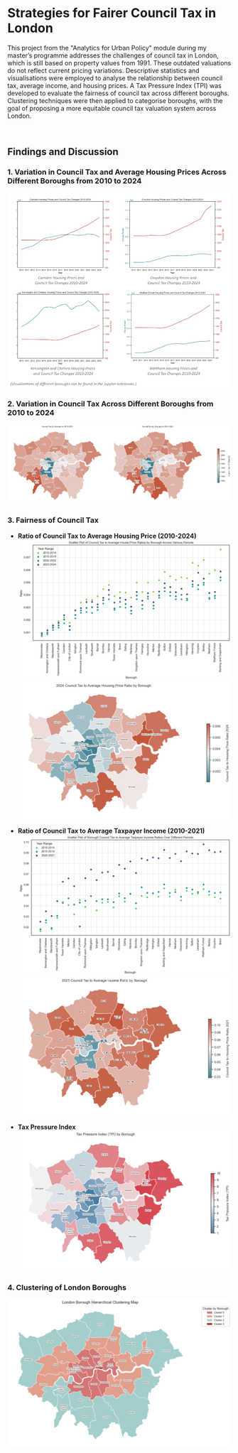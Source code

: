 # Strategies for Fairer Council Tax in London
This project from the "Analytics for Urban Policy" module during my master’s programme addresses the challenges of council tax in London, which is still based on property values from 1991. These outdated valuations do not reflect current pricing variations. Descriptive statistics and visualisations were employed to analyse the relationship between council tax, average income, and housing prices. A Tax Pressure Index (TPI) was developed to evaluate the fairness of council tax across different boroughs. Clustering techniques were then applied to categorise boroughs, with the goal of proposing a more equitable council tax valuation system across London.

<br>

## Findings and Discussion
### 1. Variation in Council Tax and Average Housing Prices Across Different Boroughs from 2010 to 2024  

![House Price and Council Tax Change 2010-2014](house_price_and_council_tax_change_2010_2014.jpg)

### 2. Variation in Council Tax Across Different Boroughs from 2010 to 2024  

![Council Tax by Borough in 2010-2024](council_tax_by_borough_in_1011_2425.png)

### 3. Fairness of Council Tax

  - **Ratio of Council Tax to Average Housing Price (2010-2024)**  
    ![Scatter Plot of Council Tax to Average House Price Ratios by Borough](scatter_plot_of_council_tax_to_average_house_price_ratios_by_borough.png)  
    ![2024 Council Tax to Average Housing Price Ratio by Borough](2024_council_tax_to_average_housing_price_ratio_by_borough.png)

  - **Ratio of Council Tax to Average Taxpayer Income (2010-2021)**  
    ![Scatter Plot of Borough Council Tax to Average Taxpayer Income Ratios](scatter_plot_of_borough_council_tax_to_average_taxpayer_income_ratios.png)  
    ![2021 Council Tax to Average Income Ratio by Borough](2021_council_tax_to_average_income_ratio_by_borough.png)

  - **Tax Pressure Index**  
    ![Tax Pressure Index by Borough](tax_pressure_index_by_borough.png)

### 4. Clustering of London Boroughs  
![Borough Hierarchical Clustering Map](borough_hierarchical_clustering_map.png)


